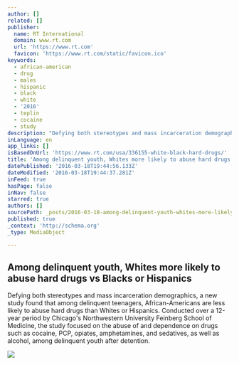```yaml
---
author: []
related: []
publisher:
  name: RT International
  domain: www.rt.com
  url: 'https://www.rt.com'
  favicon: 'https://www.rt.com/static/favicon.ico'
keywords:
  - african-american
  - drug
  - males
  - hispanic
  - black
  - white
  - '2016'
  - teplin
  - cocaine
  - study
description: "Defying both stereotypes and mass incarceration demographics, a new study found that among delinquent teenagers, African-Americans are less likely to abuse hard drugs than Whites or Hispanics. Conducted over a 12-year period by Chicago's Northwestern University Feinberg School of Medicine, the study focused on the abuse of and dependence on drugs such as cocaine, PCP, opiates, amphetamines, and sedatives, as well as alcohol, among delinquent youth after detention."
inLanguage: en
app_links: []
isBasedOnUrl: 'https://www.rt.com/usa/336155-white-black-hard-drugs/'
title: 'Among delinquent youth, Whites more likely to abuse hard drugs vs Blacks or Hispanics'
datePublished: '2016-03-18T19:44:56.133Z'
dateModified: '2016-03-18T19:44:37.281Z'
inFeed: true
hasPage: false
inNav: false
starred: true
authors: []
sourcePath: _posts/2016-03-18-among-delinquent-youth-whites-more-likely-to-abuse-hard-dru.md
published: true
_context: 'http://schema.org'
_type: MediaObject

---
```

<article style=""><h1>Among delinquent youth, Whites more likely to abuse hard drugs vs Blacks or Hispanics</h1><p>Defying both stereotypes and mass incarceration demographics, a new study found that among delinquent teenagers, African-Americans are less likely to abuse hard drugs than Whites or Hispanics. Conducted over a 12-year period by Chicago's Northwestern University Feinberg School of Medicine, the study focused on the abuse of and dependence on drugs such as cocaine, PCP, opiates, amphetamines, and sedatives, as well as alcohol, among delinquent youth after detention.</p><img src="https://cdn.rt.com/files/2016.03/article/56ec42c3c3618842778b460f.jpg" /></article>